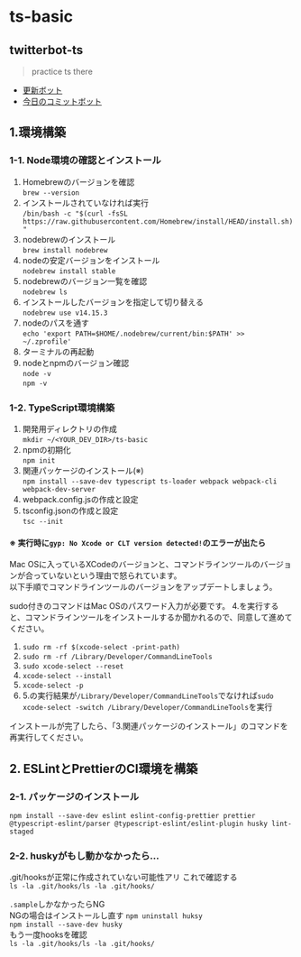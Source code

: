 # ts-basic

## twitterbot-ts

> practice ts there
- [更新ボット](https://github.com/watataku8911/watataku-portfolio-postTwiiter-ts)
- [今日のコミットボット](https://github.com/watataku8911/github-commit-ts)

## 1.環境構築

### 1-1. Node環境の確認とインストール
1. Homebrewのバージョンを確認  
`brew --version`  
2. インストールされていなければ実行  
`/bin/bash -c "$(curl -fsSL https://raw.githubusercontent.com/Homebrew/install/HEAD/install.sh)"`  
3. nodebrewのインストール  
`brew install nodebrew`  
4. nodeの安定バージョンをインストール  
`nodebrew install stable`  
5. nodebrewのバージョン一覧を確認  
`nodebrew ls`
6. インストールしたバージョンを指定して切り替える  
`nodebrew use v14.15.3`  
7. nodeのパスを通す  
`echo 'export PATH=$HOME/.nodebrew/current/bin:$PATH' >> ~/.zprofile'`  
8. ターミナルの再起動  
9. nodeとnpmのバージョン確認  
`node -v`  
`npm -v`  

### 1-2. TypeScript環境構築
1. 開発用ディレクトリの作成  
`mkdir ~/<YOUR_DEV_DIR>/ts-basic`
2. npmの初期化  
`npm init`
3. 関連パッケージのインストール(※)  
`npm install --save-dev typescript ts-loader webpack webpack-cli webpack-dev-server` 
4. webpack.config.jsの作成と設定  
5. tsconfig.jsonの作成と設定  
`tsc --init`  

#### ※ 実行時に`gyp: No Xcode or CLT version detected!`のエラーが出たら  
  
Mac OSに入っているXCodeのバージョンと、コマンドラインツールのバージョンが合っていないという理由で怒られています。  
以下手順でコマンドラインツールのバージョンをアップデートしましょう。

sudo付きのコマンドはMac OSのパスワード入力が必要です。
4.を実行すると、コマンドラインツールをインストールするか聞かれるので、同意して進めてください。

1. `sudo rm -rf $(xcode-select -print-path)`
2. `sudo rm -rf /Library/Developer/CommandLineTools`
3. `sudo xcode-select --reset`
4. `xcode-select --install`
5. `xcode-select -p`
6. 5.の実行結果が`/Library/Developer/CommandLineTools`でなければ`sudo xcode-select -switch /Library/Developer/CommandLineTools`を実行

インストールが完了したら、「3.関連パッケージのインストール」のコマンドを再実行してください。  
 
## 2. ESLintとPrettierのCI環境を構築
### 2-1. パッケージのインストール
`npm install --save-dev eslint eslint-config-prettier prettier @typescript-eslint/parser @typescript-eslint/eslint-plugin husky lint-staged`

### 2-2. huskyがもし動かなかったら...
.git/hooksが正常に作成されていない可能性アリ 
これで確認する   
`ls -la .git/hooks/ls -la .git/hooks/`  
  
`.sample`しかなかったらNG  
NGの場合はインストールし直す
`npm uninstall huksy`  
`npm install --save-dev husky`  
もう一度hooksを確認  
`ls -la .git/hooks/ls -la .git/hooks/`
